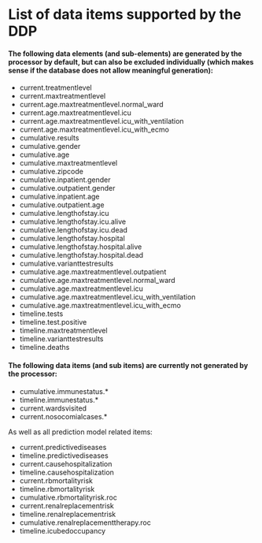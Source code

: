 # List of data items supported by the DDP

#### The following data elements (and sub-elements) are generated by the processor by default, but can also be excluded individually (which makes sense if the database does not allow meaningful generation):

- current.treatmentlevel
- current.maxtreatmentlevel
- current.age.maxtreatmentlevel.normal_ward
- current.age.maxtreatmentlevel.icu
- current.age.maxtreatmentlevel.icu_with_ventilation
- current.age.maxtreatmentlevel.icu_with_ecmo
- cumulative.results
- cumulative.gender
- cumulative.age
- cumulative.maxtreatmentlevel
- cumulative.zipcode
- cumulative.inpatient.gender
- cumulative.outpatient.gender
- cumulative.inpatient.age
- cumulative.outpatient.age
- cumulative.lengthofstay.icu
- cumulative.lengthofstay.icu.alive
- cumulative.lengthofstay.icu.dead
- cumulative.lengthofstay.hospital
- cumulative.lengthofstay.hospital.alive
- cumulative.lengthofstay.hospital.dead
- cumulative.varianttestresults
- cumulative.age.maxtreatmentlevel.outpatient
- cumulative.age.maxtreatmentlevel.normal_ward
- cumulative.age.maxtreatmentlevel.icu
- cumulative.age.maxtreatmentlevel.icu_with_ventilation
- cumulative.age.maxtreatmentlevel.icu_with_ecmo
- timeline.tests
- timeline.test.positive
- timeline.maxtreatmentlevel
- timeline.varianttestresults
- timeline.deaths

#### The following data items (and sub items) are currently not  generated by the processor:

- cumulative.immunestatus.*
- timeline.immunestatus.*
- current.wardsvisited
- current.nosocomialcases.*

As well as all prediction model related items:

- current.predictivediseases
- timeline.predictivediseases
- current.causehospitalization
- timeline.causehospitalization
- current.rbmortalityrisk
- timeline.rbmortalityrisk
- cumulative.rbmortalityrisk.roc
- current.renalreplacementrisk
- timeline.renalreplacementrisk
- cumulative.renalreplacementtherapy.roc
- timeline.icubedoccupancy

